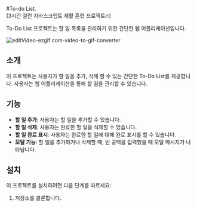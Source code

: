#To-do List.  
(3시간 걸린 자바스크립트 재활 훈련 프로젝트🔥)

To-Do List 프로젝트는 할 일 목록을 관리하기 위한 간단한 웹 어플리케이션입니다.

![editVideo-ezgif com-video-to-gif-converter](https://github.com/JODAHANI/Rehabilitation_Training/assets/58819544/c8dc3d27-63e6-4311-8578-431a6075fd2f)



## 소개
이 프로젝트는 사용자가 할 일을 추가, 삭제 할 수 있는 간단한 To-Do List를 제공합니다. 
사용자는 웹 어플리케이션을 통해 할 일을 관리할 수 있습니다.

## 기능

- **할 일 추가**: 사용자는 할 일을 추가할 수 있습니다.
- **할 일 삭제**: 사용자는 완료한 할 일을 삭제할 수 있습니다.
- **할 일 완료 표시**: 사용자는 완료한 할 일에 대해 완료 표시를 할 수 있습니다.
- **모달 기능**: 할 일을 추가하거나 삭제할 때, 빈 공백을 입력했을 때 모달 메시지가 나타납니다. 

## 설치

이 프로젝트를 설치하려면 다음 단계를 따르세요:

1. 저장소를 클론합니다.

